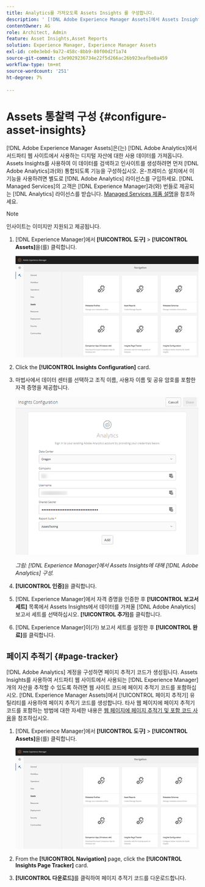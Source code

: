 ```yaml
---
title: Analytics를 가져오도록 Assets Insights 를 구성합니다.
description: ' [!DNL Adobe Experience Manager Assets]에서 Assets Insights를 구성합니다.'
contentOwner: AG
role: Architect, Admin
feature: Asset Insights,Asset Reports
solution: Experience Manager, Experience Manager Assets
exl-id: ce0e3ebd-9a72-458c-8bb9-80f00d2f1a74
source-git-commit: c3e9029236734e22f5d266ac26b923eafbe0a459
workflow-type: tm+mt
source-wordcount: '251'
ht-degree: 7%

---
```


# Assets 통찰력 구성 {#configure-asset-insights}

[!DNL Adobe Experience Manager Assets]은(는) [!DNL Adobe Analytics]에서 서드파티 웹 사이트에서 사용하는 디지털 자산에 대한 사용 데이터를 가져옵니다. Assets Insights를 사용하여 이 데이터를 검색하고 인사이트를 생성하려면 먼저 [!DNL Adobe Analytics]과(와) 통합되도록 기능을 구성하십시오. 온-프레미스 설치에서 이 기능을 사용하려면 별도로 [!DNL Adobe Analytics] 라이선스를 구입하세요. [!DNL Managed Services]의 고객은 [!DNL Experience Manager]과(와) 번들로 제공되는 [!DNL Analytics] 라이선스를 받습니다. [Managed Services 제품 설명](https://helpx.adobe.com/legal/product-descriptions/adobe-experience-manager-managed-services.html)을 참조하세요.

>[!NOTE]
>
>인사이트는 이미지만 지원되고 제공됩니다.

1. [!DNL Experience Manager]에서 **[!UICONTROL 도구]** > **[!UICONTROL Assets]**&#x200B;을(를) 클릭합니다.

   ![chlimage_1-72](assets/chlimage_1-210.png)

1. Click the **[!UICONTROL Insights Configuration]** card.
1. 마법사에서 데이터 센터를 선택하고 조직 이름, 사용자 이름 및 공유 암호를 포함한 자격 증명을 제공합니다.

   ![Experience Manager에서 Assets Insights용 Adobe Analytics 구성](assets/insights_config2.png)

   *그림: [!DNL Experience Manager]에서 Assets Insights에 대해 [!DNL Adobe Analytics] 구성.*

1. **[!UICONTROL 인증]**&#x200B;을 클릭합니다.
1. [!DNL Experience Manager]에서 자격 증명을 인증한 후 **[!UICONTROL 보고서 세트]** 목록에서 Assets Insights에서 데이터를 가져올 [!DNL Adobe Analytics] 보고서 세트를 선택하십시오. **[!UICONTROL 추가]**&#x200B;를 클릭합니다.
1. [!DNL Experience Manager]이(가) 보고서 세트를 설정한 후 **[!UICONTROL 완료]**&#x200B;를 클릭합니다.

## 페이지 추적기 {#page-tracker}

[!DNL Adobe Analytics] 계정을 구성하면 페이지 추적기 코드가 생성됩니다. Assets Insights를 사용하여 서드파티 웹 사이트에서 사용되는 [!DNL Experience Manager]개의 자산을 추적할 수 있도록 하려면 웹 사이트 코드에 페이지 추적기 코드를 포함하십시오. [!DNL Experience Manager Assets]에서 [!UICONTROL 페이지 추적기] 유틸리티를 사용하여 페이지 추적기 코드를 생성합니다. 타사 웹 페이지에 페이지 추적기 코드를 포함하는 방법에 대한 자세한 내용은 [웹 페이지에 페이지 추적기 및 포함 코드 사용](/help/assets/use-page-tracker.md)을 참조하십시오.

1. [!DNL Experience Manager]에서 **[!UICONTROL 도구]** > **[!UICONTROL Assets]**&#x200B;을(를) 클릭합니다.

   ![chlimage_1-73](assets/chlimage_1-214.png)

1. From the **[!UICONTROL Navigation]** page, click the **[!UICONTROL Insights Page Tracker]** card.
1. **[!UICONTROL 다운로드]**&#x200B;를 클릭하여 페이지 추적기 코드를 다운로드합니다.
